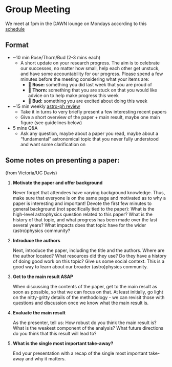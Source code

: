 # Group Meeting

We meet at 1pm in the DAWN lounge on Mondays according to this [schedule](https://docs.google.com/spreadsheets/d/1ScRp66qYRG-TKGsesqvvinewrCigUkRGCvQWeF3J10Q/edit?usp=sharing)

## Format

- ~10 min Rose/Thorn/Bud (2-3 mins each)
    - A short update on your research progress. The aim is to celebrate our successes, no matter how small, help each other get unstuck, and have some accountability for our progress. Please spend a few minutes before the meeting considering what your items are:
        - 🌹 **Rose:** something you did last week that you are proud of
        - 😤 **Thorn:** something that you are stuck on that you would like advice on to help make progress this week
        - 🌱 **Bud:** something you are excited about doing this week
- ~15 min weekly [astro-ph review](https://www.notion.so/Astro-ph-review-b39cbc73840b48a88da91463b7648f35)
    - Take it in turns to very briefly present a few interesting recent papers
    - Give a short overview of the paper + main result, maybe one main figure (see guidelines below)
- 5 mins Q&A
    - Ask any question, maybe about a paper you read, maybe about a “fundamental” astronomical topic that you never fully understood and want some clarification on



## Some notes on presenting a paper:

(from Victoria/UC Davis)

1) **Motivate the paper and offer background**

    Never forget that attendees have varying background knowledge. Thus, make sure that everyone is on the same page and motivated as to why a paper is interesting and important! Devote the first few minutes to general background (not specifically tied to the paper): What is the high-level astrophysics question related to this paper? What is the history of that topic, and what progress has been made over the last several years? What impacts does that topic have for the wider (astro)physics community?

2) **Introduce the authors**

    Next, introduce the paper, including the title and the authors. Where are the author located? What resources did they use? Do they have a history of doing good work on this topic? Give us some social context. This is a good way to learn about our broader (astro)physics community.

3) **Get to the main result ASAP**

    When discussing the contents of the paper, get to the main result as soon as possible, so that we can focus on that. At least initially, go light on the nitty-gritty details of the methodology - we can revisit those with questions and discussion once we know what the main result is.

4) **Evaluate the main result**

    As the presenter, tell us: How robust do you think the main result is? What is the weakest component of the analysis? What future directions do you think that this result will lead to?

5) **What is the single most important take-away?**

    End your presentation with a recap of the single most important take-away and why it matters.
